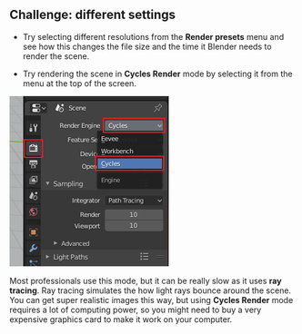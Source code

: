 ## Challenge: different settings

+ Try selecting different resolutions from the **Render presets** menu and see how this changes the file size and the time it Blender needs to render the scene.

+ Try rendering the scene in **Cycles Render** mode by selecting it from the menu at the top of the screen.

![Cycles render](images/cycles-render.png)

Most professionals use this mode, but it can be really slow as it uses **ray tracing**. Ray tracing simulates the how light rays bounce around the scene. You can get super realistic images this way, but using **Cycles Render** mode requires a lot of computing power, so you might need to buy a very expensive graphics card to make it work on your computer.